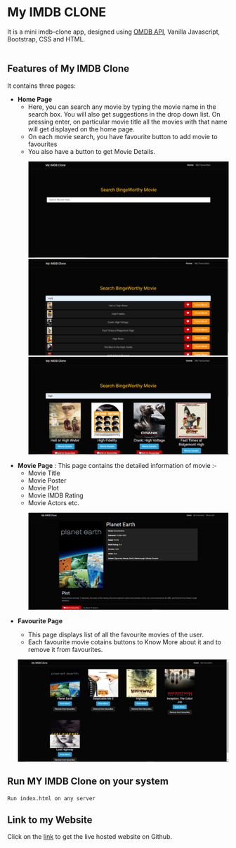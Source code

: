 # My IMDB CLONE
It is a mini imdb-clone app,  designed using [OMDB API]( https://www.omdbapi.com/), Vanilla Javascript, Bootstrap, CSS and HTML.
<br />
<br />


## Features of My IMDB Clone
It contains three pages:
<ul><li><strong>Home Page</strong>
<ul>
<li>Here, you can search any movie by typing the movie name in the search box. You will also get suggestions in the drop down list.
On pressing enter, on particular movie title all the movies with that name will get displayed on the home page.
</li>
<li>On each movie search, you have favourite button to add movie to favourites</li>
<li>You also have a button to get Movie Details.</li>

![alt text](./screenshot/home.png)
![alt text](./screenshot/home1.png)
![alt text](./screenshot/home2.png)
</ul>
</li><li><strong>Movie Page</strong> : This page contains the detailed information of movie :-
<ul><li>Movie Title</li>
<li>Movie Poster</li>
<li>Movie Plot</li>
<li>Movie IMDB Rating</li>
<li>Movie Actors etc.</li>

![alt text](./screenshot/movie.png)
</ul>
</li><li><strong>Favourite Page</strong></li>
<ul><li>This page displays list of all the favourite movies of the user.
</li>
<li>Each favourite movie cotains buttons to Know More about it and to remove it from favourites.</li></ul>

![alt text](./screenshot/favourite.png)
</ul>

## Run MY IMDB Clone on your system
```
Run index.html on any server
```


## Link to my Website 
Click on the [link](https://himanshi-singh-jadaun.github.io/imdb-clone/) to get the live hosted website on Github. 
